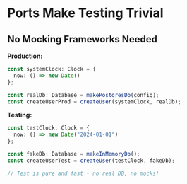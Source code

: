 # Ports Make Testing Trivial

## No Mocking Frameworks Needed

**Production:**
```typescript
const systemClock: Clock = {
  now: () => new Date()
};

const realDb: Database = makePostgresDb(config);
const createUserProd = createUser(systemClock, realDb);
```

**Testing:**
```typescript
const testClock: Clock = {
  now: () => new Date("2024-01-01")
};

const fakeDb: Database = makeInMemoryDb();
const createUserTest = createUser(testClock, fakeDb);

// Test is pure and fast - no real DB, no mocks!
```

<!-- NOTES: This is the power of ports. Same business logic, different adapters. Tests are fast, deterministic, and don't need mocking frameworks. -->
